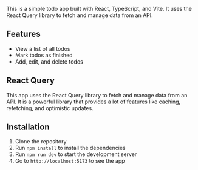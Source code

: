 This is a simple todo app built with React, TypeScript, and Vite. It uses the React Query library to fetch and manage data from an API.

## Features

- View a list of all todos
- Mark todos as finished
- Add, edit, and delete todos

## React Query

This app uses the React Query library to fetch and manage data from an API. It is a powerful library that provides a lot of features like caching, refetching, and optimistic updates.

## Installation

1. Clone the repository
2. Run `npm install` to install the dependencies
3. Run `npm run dev` to start the development server
4. Go to `http://localhost:5173` to see the app